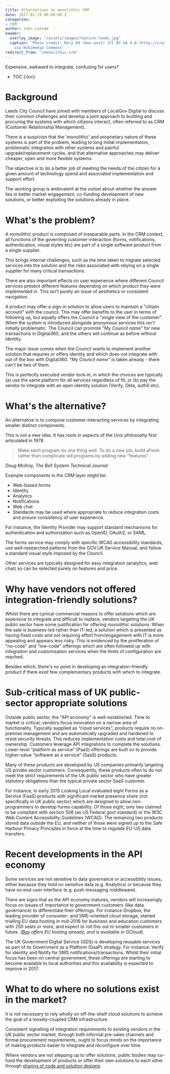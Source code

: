 ```yaml
---
title: Alternatives to monolithic CRM
date: 2017-01-19 00:00:00 Z
categories:
- CRM
author: John Latham
header:
  overlay_image: "/assets/images/feature-leeds.jpg"
  caption: 'Photo credit: Rory 89 (Own work) [CC BY-SA 4.0 (http://creativecommons.org/licenses/by-sa/4.0)],
    via Wikimedia Commons'
redirect_from: "/monolithic-crm"
---
```


Expensive, awkward to integrate, confusing for users?

* TOC
{:toc}

# Background

Leeds City Council have joined with members of LocalGov Digital to discuss their common challenges and develop a joint approach to building and procuring the systems with which citizens interact, often referred to as CRM (Customer Relationship Management).

There is a suspicion that  the 'monolithic' and proprietary nature of these systems is part of the problem, leading to long initial implementation, problematic integration with other systems and painful upgrade/replacement cycles, and that alternative approaches may deliver cheaper, open and more flexible systems.

The objective is to do a better job of meeting the needs of the citizen for a given amount of technology spend and associated implementation and support effort.

The working group is ambivalent at the outset about whether the answer lies in better market engagement, co-funding development of new solutions, or better exploiting the solutions already in place.

# What's the problem?

A monolithic product is composed of inseparable parts. In the CRM context, all functions of the governing customer-interaction (forms, notifications, authentication, visual styles etc) are part of a single software product from a single supplier.

This brings internal challenges, such as the time taken to migrate selected services into the solution and the risks associated with relying on a single  supplier for many critical transactions.

There are also important effects on user experience where different Council services present different features depending on which product they were implemented in. This isn't purely an issue of aesthetics or consistent navigation.

A product may offer a sign-in solution to allow users to maintain a "citizen account" with the council. This may offer benefits to the user in terms of following up, but equally offers the Council a "single view of the customer".  When the system is introduced alongside anonymous services this isn't initially problematic. The Council can promote "My *Council name*" for new transactions in Digital360, and the others will continue as before without identity.

The major issue comes when the Council wants to implement another solution that requires or offers identity and which does not integrate with out of the box with Digital360. "My *Council name*" is taken already - there can't be two of them.

This is perfectly executed vendor lock-in, in which the choices are typically (a) use the same platform for all services regardless of fit, or (b) pay the vendor to integrate with an open identity solution (Verify, Okta, auth0 etc).

# What's the alternative?

An alternative is to compose customer-interacting services by integrating smaller distinct components.

This is not a new idea. It has roots in aspects of the Unix philosophy first articulated in 1978.

> Make each program do one thing well. To do a new job, build afresh rather than complicate old programs by adding new "features".

*Doug McIlroy, The Bell System Technical Journal*

Example components in the CRM layer might be:

- Web-based forms
- Identity
- Analytics
- Notifications
- Web chat
- Standards may be used where appropriate to reduce integration costs and ensure consistency of user experience.

For instance, the Identity Provider may support standard mechanisms for authentication and authorization such as OpenID, OAuth2, or SAML.

The forms service may comply with specific WCAG accessibility standards, use well-researched patterns from the GOV.UK Service Manual, and follow a standard visual style imposed by the Council.

Other services are typically designed for easy integration (analytics, web chat) so can be selected purely on features and price.

# Why have vendors not offered integration-friendly solutions?

Whilst there are cynical commercial reasons to offer solutions which are expensive to integrate and difficult to replace, vendors targeting the UK public sector have some justification for offering monolithic solutions. When the sale is business-led rather than IT-led, a solution which is presented as having fixed costs and not requiring effort from/engagement with IT is more appealing and appears less risky. This is evidenced by the proliferation of "no-code" and "low-code" offerings which are often followed up with integration and customisation services when the limits of configuration are reached.
 
Besides which, there's no point in developing an integration-friendly product if there exist few complementary products with which to integrate.

# Sub-critical mass of UK public-sector appropriate solutions

Outside public sector, the "API economy" is well-established. Time to market is critical; vendors focus innovation on a narrow area of functionality. Typically supplied as “cloud services”, products require no on-premise management and are automatically upgraded and hardened to resist security threats. This reduces implementation costs and total cost of ownership. Customers leverage API integrations to complete the solutions. Lower-level “platform as service” (PaaS) offerings are built on to provide higher-value “software as a service” (SaaS) products.

Many of these products are developed by US companies primarily targeting US private sector customers. Consequently, these products often to do not meet the strict requirements of the UK public sector who have greater statutory obligations than the typical private sector SaaS customer.

For instance, in early 2015 Looking Local evaluated eight Forms as a Service (FaaS) products with significant market presence share (not specifically in UK public sector) which are designed to allow non-programmers to develop forms capability. Of those eight, only two claimed to be compliant with section 508 (as US Federal govt standard) or the W3C Web Content Accessibility Guidelines (WCAG). The remaining two products stored data outside the EU, and neither of those were signed up to the Safe Harbour Privacy Principles in force at the time to regulate EU-US data transfers.

# Recent developments in the API economy

Some services are not sensitive to data governance or accessibility issues, either because they hold no sensitive data (e.g. Analytics) or because they have no end-user interface (e.g. push messaging middleware).

There are signs that as the API economy matures, vendors will increasingly focus on issues of importance to government customers (like data governance) to differentiate their offerings. For instance Dropbox, the leading provider of consumer- and SME-oriented cloud storage, started trialling EU data hosting in mid-2016 for business and education customers with 250 seats or more, and expect to roll this out to smaller customers in future. *([Box](https://box.com) offers EU hosting already, and is available in GCloud).*

The UK Government Digital Service (GDS) is developing reusable services as part of its Government as a Platform (GaaP) strategy. For instance: Verify for identity and Notify for SMS notifications/transactions. Whilst their initial focus has been on central government, these offerings are starting to become available to local authorities and this availability is expected to improve in 2017.

# What to do where no solutions exist in the market?

It is not necessary to rely wholly on off-the-shelf cloud solutions to achieve the goal of a loosely-coupled CRM infrastructure.

Consistent signalling of integration requirements to existing vendors in the UK public sector market, through both informal pre-sales channels and formal procurement requirements, ought to focus minds on the importance of making products easier to integrate and reconfigure over time.

Where vendors are not stepping up to offer solutions, public bodies may co-fund the development of products or offer their own solutions to each other through [sharing of code and solution designs](./sharing).
